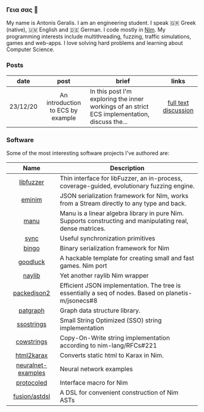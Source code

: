 ### Γεια σας 👋

My name is Antonis Geralis. I am an engineering student.
I speak 🇬🇷 Greek (native), 🇺🇲 English and 🇩🇪 German. I code mostly in [Nim](nim-lang.org/). My programming interests include multithreading, fuzzing, traffic simulations, games and web-apps. I love solving hard problems and learning about Computer Science.

### Posts

| date | post | brief | links |
| :-: | :-: | --- | :-: |
| 23/12/20 | An introduction to ECS by example | In this post I'm exploring the inner workings of an strict ECS implementation, discuss the... | [full text](https://planetis-m.github.io/goodluck/intro.html) [discussion](https://forum.nim-lang.org/t/7280) |

### Software

Some of the most interesting software projects I've authored are:

| Name | Description |
| :-: | --- |
| [libfuzzer](https://github.com/planetis-m/libfuzzer) | Thin interface for libFuzzer, an in-process, coverage-guided, evolutionary fuzzing engine. |
| [eminim](https://github.com/planetis-m/eminim) | JSON serialization framework for Nim, works from a Stream directly to any type and back. |
| [manu](https://github.com/planetis-m/manu) | Manu is a linear algebra library in pure Nim. Supports constructing and manipulating real, dense matrices. |
| [sync](https://github.com/planetis-m/sync) |  Useful synchronization primitives |
| [bingo](https://github.com/planetis-m/bingo) |  Binary serialization framework for Nim  |
| [goodluck](https://github.com/planetis-m/goodluck) | A hackable template for creating small and fast games. Nim port |
| [naylib](https://github.com/planetis-m/naylib) | Yet another raylib Nim wrapper |
| [packedjson2](https://github.com/planetis-m/packedjson2) | Efficient JSON implementation. The tree is essentially a seq of nodes. Based on planetis-m/jsonecs#8 |
| [patgraph](https://github.com/planetis-m/patgraph) | Graph data structure library. |
| [ssostrings](https://github.com/planetis-m/ssostrings) | Small String Optimized (SSO) string implementation |
| [cowstrings](https://github.com/planetis-m/cowstrings) | Copy-On-Write string implementation according to nim-lang/RFCs#221 |
| [html2karax](https://github.com/nim-lang-cn/html2karax) | Converts static html to Karax in Nim. |
| [neuralnet-examples](https://github.com/planetis-m/neuralnet-examples) | Neural network examples |
| [protocoled](https://github.com/planetis-m/protocoled) | Interface macro for Nim |
| [fusion/astdsl](https://github.com/nim-lang/fusion) | A DSL for convenient construction of Nim ASTs |
